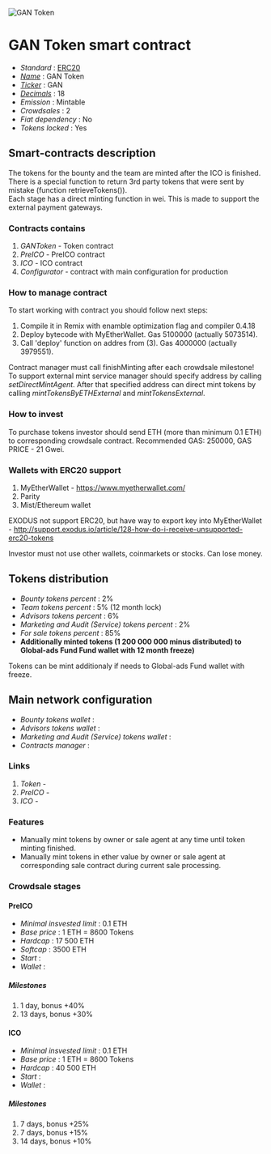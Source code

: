 ![GAN Token](logo.png "GAN Token")

# GAN Token smart contract

* _Standard_        : [ERC20](https://github.com/ethereum/EIPs/blob/master/EIPS/eip-20.md)
* _[Name](https://github.com/ethereum/EIPs/blob/master/EIPS/eip-20.md#name)_           : GAN Token
* _[Ticker](https://github.com/ethereum/EIPs/blob/master/EIPS/eip-20.md#symbol)_       : GAN
* _[Decimals](https://github.com/ethereum/EIPs/blob/master/EIPS/eip-20.md#decimals)_   : 18
* _Emission_                                                                           : Mintable
* _Crowdsales_                                                                         : 2
* _Fiat dependency_                                                                    : No
* _Tokens locked_                                                                      : Yes

## Smart-contracts description

The tokens for the bounty and the team are minted after the ICO  is finished.  
There is a special function to return 3rd party tokens that were sent by mistake (function retrieveTokens()).  
Each stage has a direct minting function in wei. This is made to support the external payment gateways.

### Contracts contains
1. _GANToken_ - Token contract
2. _PreICO_ - PreICO contract
3. _ICO_ - ICO contract
4. _Configurator_ - contract with main configuration for production

### How to manage contract
To start working with contract you should follow next steps:
1. Compile it in Remix with enamble optimization flag and compiler 0.4.18
2. Deploy bytecode with MyEtherWallet. Gas 5100000 (actually 5073514).
3. Call 'deploy' function on addres from (3). Gas 4000000 (actually 3979551). 

Contract manager must call finishMinting after each crowdsale milestone!
To support external mint service manager should specify address by calling _setDirectMintAgent_. After that specified address can direct mint tokens by calling _mintTokensByETHExternal_ and _mintTokensExternal_.

### How to invest
To purchase tokens investor should send ETH (more than minimum 0.1 ETH) to corresponding crowdsale contract.
Recommended GAS: 250000, GAS PRICE - 21 Gwei.

### Wallets with ERC20 support
1. MyEtherWallet - https://www.myetherwallet.com/
2. Parity 
3. Mist/Ethereum wallet

EXODUS not support ERC20, but have way to export key into MyEtherWallet - http://support.exodus.io/article/128-how-do-i-receive-unsupported-erc20-tokens

Investor must not use other wallets, coinmarkets or stocks. Can lose money.

## Tokens distribution

* _Bounty tokens percent_                        : 2%
* _Team tokens percent_                          : 5% (12 month lock)
* _Advisors tokens percent_                      : 6%
* _Marketing and Audit (Service) tokens percent_ : 2%
* _For sale tokens percent_                      : 85%
* __Additionally minted tokens (1 200 000 000 minus distributed) to Global-ads Fund Fund wallet with 12 month freeze)__

Tokens can be mint additionaly if needs to Global-ads Fund wallet with freeze.

## Main network configuration

* _Bounty tokens wallet_                         : 
* _Advisors tokens wallet_                       : 
* _Marketing and Audit (Service) tokens wallet_  :
* _Contracts manager_                            :

### Links
1. _Token_ -
2. _PreICO_ -
3. _ICO_ -

### Features
* Manually mint tokens by owner or sale agent at any time until token minting finished. 
* Manually mint tokens in ether value by owner or sale agent at corresponding sale contract during current sale processing.  

### Crowdsale stages

#### PreICO
* _Minimal insvested limit_     : 0.1 ETH
* _Base price_                  : 1 ETH = 8600 Tokens
* _Hardcap_                     : 17 500 ETH
* _Softcap_                     : 3500 ETH
* _Start_                       : 
* _Wallet_                      : 

##### Milestones
1. 1 day, bonus +40%
2. 13 days, bonus +30%

#### ICO
* _Minimal insvested limit_     : 0.1 ETH
* _Base price_                  : 1 ETH = 8600 Tokens
* _Hardcap_                     : 40 500 ETH
* _Start_                       : 
* _Wallet_                      : 
 
##### Milestones
1. 7 days, bonus +25%
2. 7 days, bonus +15%
3. 14 days, bonus +10% 

